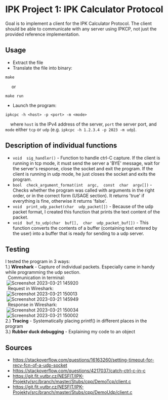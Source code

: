 # IPK Project 1: IPK Calculator Protocol
Goal is to implement a client for the IPK Calculator Protocol. The client should be able to communicate with any server using IPKCP, not just the provided reference implementation.

## Usage
- Extract the file
- Translate the file into binary:
    

```
make 
```
&nbsp;&nbsp;&nbsp;&nbsp; or
```
make run 
```
- Launch the program:
```
ipkcpc -h <host> -p <port> -m <mode> 
```
&nbsp;&nbsp;&nbsp;&nbsp;where `host` is the IPv4 address of the server, `port` the server port, and `mode` either `tcp` or `udp` (e.g. `ipkcpc -h 1.2.3.4 -p 2023 -m udp`).

## Description of individual functions
- `void  sig_handler()` - Function to handle ctrl-C capture. If the client is running in tcp mode, it must send the server a 'BYE' message, wait for the server's response, close the socket and exit the program. If the client is running in udp mode, he just closes the socket and exits the program.
- `bool  check_argument_format(int  argc,  const  char  argv[])` - Checks whether the program was called with arguments in the right order, or in the correct form (USAGE section). It returns 'true' if everything is fine, otherwise it returns 'false'.
- `void  print_udp_packet(char  udp_packet[])` - Because of the udp packet format, I created this function that prints the text content of the packet.
- `void  buf_to_udp(char  buf[],  char  udp_packet_buf[])` - This function converts the contents of a buffer (containing text entered by the user) into a buffer that is ready for sending to a udp server.
## Testing
I tested the program in 3 ways: <br />
1.) **Wireshark** - Capture of individual packets. Especially came in handy while programming the udp section. <br />
&nbsp;&nbsp;Communication in terminal: <br />
&nbsp;![Screenshot 2023-03-21 145920](https://user-images.githubusercontent.com/101597718/226671615-47c13196-5b6c-40f9-bc0d-81d9920db014.png) <br />
&nbsp;&nbsp;Request in Wireshark: <br />
&nbsp;![Screenshot 2023-03-21 150013](https://user-images.githubusercontent.com/101597718/226671885-e68833c6-ad0d-452a-aef3-497ae4d72026.png) <br />
&nbsp;![Screenshot 2023-03-21 145949](https://user-images.githubusercontent.com/101597718/226671933-90275400-80f9-40b6-a105-deb3e10e0614.png) <br />
&nbsp;&nbsp;Response in Wireshark: <br />
&nbsp;![Screenshot 2023-03-21 150034](https://user-images.githubusercontent.com/101597718/226671995-97cd9bac-a75b-45af-8541-0f1c40f32f86.png) <br />
&nbsp;![Screenshot 2023-03-21 150002](https://user-images.githubusercontent.com/101597718/226672157-5432beee-a547-4416-92b8-2a36c348a633.png) <br />
2.) **Tracing** - Systematically placing printf() in different places in the program <br />
3.) **Rubber duck debugging** - Explaining my code to an object
## Sources
- https://stackoverflow.com/questions/16163260/setting-timeout-for-recv-fcn-of-a-udp-socket
- https://stackoverflow.com/questions/4217037/catch-ctrl-c-in-c
- https://git.fit.vutbr.cz/NESFIT/IPK-Projekty/src/branch/master/Stubs/cpp/DemoTcp/client.c
- https://git.fit.vutbr.cz/NESFIT/IPK-Projekty/src/branch/master/Stubs/cpp/DemoUdp/client.c

 